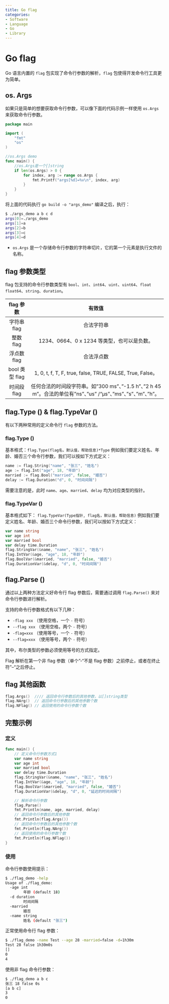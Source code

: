 ```yaml
---
title: Go flag
categories:
- Software
- Language
- Go
- Library
---
```

# Go flag

Go 语言内置的 `flag` 包实现了命令行参数的解析，`flag` 包使得开发命令行工具更为简单。

## os. Args

如果只是简单的想要获取命令行参数，可以像下面的代码示例一样使用 `os.Args` 来获取命令行参数。

```go
package main

import (
    "fmt"
    "os"
)

//os.Args demo
func main() {
    //os.Args是一个[]string
    if len(os.Args) > 0 {
        for index, arg := range os.Args {
            fmt.Printf("args[%d]=%v\n", index, arg)
        }
    }
}
```

将上面的代码执行 `go build -o "args_demo"` 编译之后，执行：

```bash
$ ./args_demo a b c d
args[0]=./args_demo
args[1]=a
args[2]=b
args[3]=c
args[4]=d
```

- `os.Args` 是一个存储命令行参数的字符串切片，它的第一个元素是执行文件的名称。

## flag 参数类型

flag 包支持的命令行参数类型有 `bool`、`int`、`int64`、`uint`、`uint64`、`float` `float64`、`string`、`duration`。

|   flag 参数   |                            有效值                            |
| :----------: | :----------------------------------------------------------: |
|  字符串 flag  |                          合法字符串                          |
|   整数 flag   |           1234、0664、0 x 1234 等类型，也可以是负数。           |
|  浮点数 flag  |                          合法浮点数                          |
| bool 类型 flag |  1, 0, t, f, T, F, true, false, TRUE, FALSE, True, False。   |
|  时间段 flag  | 任何合法的时间段字符串。如”300 ms”、”-1.5 h”、”2 h 45 m”。合法的单位有”ns”、”us” /“µs”、”ms”、”s”、”m”、”h”。 |

## flag.Type () & flag.TypeVar ()

有以下两种常用的定义命令行 `flag` 参数的方法。

### flag.Type ()

基本格式：`flag.Type(flag名，默认值，帮助信息)*Type` 例如我们要定义姓名、年龄、婚否三个命令行参数，我们可以按如下方式定义：

```go
name := flag.String("name", "张三", "姓名")
age := flag.Int("age", 18, "年龄")
married := flag.Bool("married", false, "婚否")
delay := flag.Duration("d", 0, "时间间隔")
```

需要注意的是，此时 `name`、`age`、`married`、`delay` 均为对应类型的指针。

### flag.TypeVar ()

基本格式如下： `flag.TypeVar(Type指针, flag名，默认值，帮助信息)` 例如我们要定义姓名、年龄、婚否三个命令行参数，我们可以按如下方式定义：

```go
var name string
var age int
var married bool
var delay time.Duration
flag.StringVar(&name, "name", "张三", "姓名")
flag.IntVar(&age, "age", 18, "年龄")
flag.BoolVar(&married, "married", false, "婚否")
flag.DurationVar(&delay, "d", 0, "时间间隔")
```

## flag.Parse ()

通过以上两种方法定义好命令行 flag 参数后，需要通过调用 `flag.Parse()` 来对命令行参数进行解析。

支持的命令行参数格式有以下几种：

- `-flag xxx` （使用空格，一个 `-` 符号）
- `--flag xxx` （使用空格，两个 `-` 符号）
- `-flag=xxx` （使用等号，一个 `-` 符号）
- `--flag=xxx` （使用等号，两个 `-` 符号）

其中，布尔类型的参数必须使用等号的方式指定。

Flag 解析在第一个非 flag 参数（单个”-“不是 flag 参数）之前停止，或者在终止符”–“之后停止。

## flag 其他函数

```go
flag.Args()  //// 返回命令行参数后的其他参数，以[]string类型
flag.NArg()  // 返回命令行参数后的其他参数个数
flag.NFlag() // 返回使用的命令行参数个数
```

## 完整示例

### 定义

```go
func main() {
    // 定义命令行参数方式1
    var name string
    var age int
    var married bool
    var delay time.Duration
    flag.StringVar(&name, "name", "张三", "姓名")
    flag.IntVar(&age, "age", 18, "年龄")
    flag.BoolVar(&married, "married", false, "婚否")
    flag.DurationVar(&delay, "d", 0, "延迟的时间间隔")

    // 解析命令行参数
    flag.Parse()
    fmt.Println(name, age, married, delay)
    // 返回命令行参数后的其他参数
    fmt.Println(flag.Args())
    // 返回命令行参数后的其他参数个数
    fmt.Println(flag.NArg())
    // 返回使用的命令行参数个数
    fmt.Println(flag.NFlag())
}
```

### 使用

命令行参数使用提示：

```bash
$ ./flag_demo -help
Usage of ./flag_demo:
  -age int
        年龄 (default 18)
  -d duration
        时间间隔
  -married
        婚否
  -name string
        姓名 (default "张三")
```

正常使用命令行 flag 参数：

```bash
$ ./flag_demo -name Test --age 28 -married=false -d=1h30m
Test 28 false 1h30m0s
[]
0
4
```

使用非 flag 命令行参数：

```bash
$ ./flag_demo a b c
张三 18 false 0s
[a b c]
3
0
```